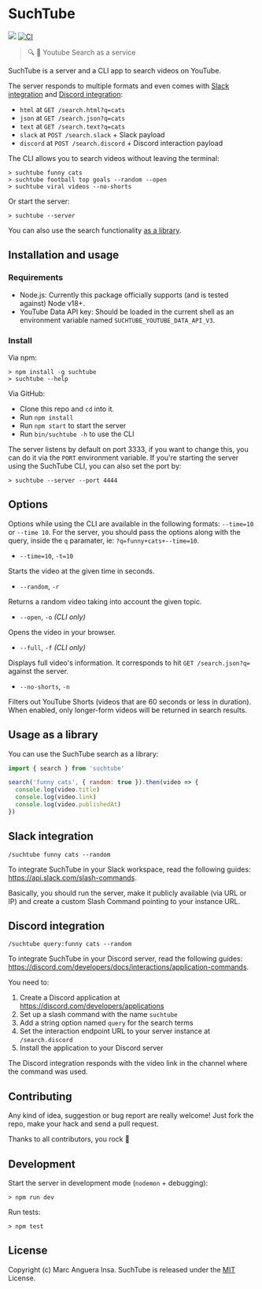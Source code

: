 # SuchTube

[![](https://img.shields.io/npm/v/suchtube.svg?style=flat-square)](https://www.npmjs.com/package/suchtube)
[![CI](https://img.shields.io/github/actions/workflow/status/markets/suchtube/ci.yml?branch=master&style=flat-square)](https://github.com/markets/suchtube/actions/workflows/ci.yml)

> 🔍 📼 Youtube Search as a service

SuchTube is a server and a CLI app to search videos on YouTube.

The server responds to multiple formats and even comes with [Slack integration](#slack-integration) and [Discord integration](#discord-integration):

- `html` at `GET /search.html?q=cats`
- `json` at `GET /search.json?q=cats`
- `text` at `GET /search.text?q=cats`
- `slack` at `POST /search.slack` + Slack payload
- `discord` at `POST /search.discord` + Discord interaction payload

The CLI allows you to search videos without leaving the terminal:

    > suchtube funny cats
    > suchtube football top goals --random --open
    > suchtube viral videos --no-shorts

Or start the server:

    > suchtube --server

You can also use the search functionality [as a library](#usage-as-a-library).

## Installation and usage

### Requirements

- Node.js: Currently this package officially supports (and is tested against) Node v18+.
- YouTube Data API key: Should be loaded in the current shell as an environment variable named `SUCHTUBE_YOUTUBE_DATA_API_V3`.

### Install

Via npm:

    > npm install -g suchtube
    > suchtube --help

Via GitHub:

- Clone this repo and `cd` into it.
- Run `npm install`
- Run `npm start` to start the server
- Run `bin/suchtube -h` to use the CLI

The server listens by default on port 3333, if you want to change this, you can do it via the `PORT` environment variable. If you're starting the server using the SuchTube CLI, you can also set the port by:

    > suchtube --server --port 4444

## Options

Options while using the CLI are available in the following formats: `--time=10` or `--time 10`. For the server, you should pass the options along with the query, inside the `q` paramater, ie: `?q=funny+cats+--time=10`.

- `--time=10`, `-t=10`

Starts the video at the given time in seconds.

- `--random`, `-r`

Returns a random video taking into account the given topic.

- `--open`, `-o` *(CLI only)*

Opens the video in your browser.

- `--full`, `-f` *(CLI only)*

Displays full video's information. It corresponds to hit `GET /search.json?q=` against the server.

- `--no-shorts`, `-n`

Filters out YouTube Shorts (videos that are 60 seconds or less in duration). When enabled, only longer-form videos will be returned in search results.

## Usage as a library

You can use the SuchTube search as a library:

```js
import { search } from 'suchtube'

search('funny cats', { random: true }).then(video => {
  console.log(video.title)
  console.log(video.link)
  console.log(video.publishedAt)
})
```

## Slack integration

`/suchtube funny cats --random`

To integrate SuchTube in your Slack workspace, read the following guides: https://api.slack.com/slash-commands.

Basically, you should run the server, make it publicly available (via URL or IP) and create a custom Slash Command pointing to your instance URL.

## Discord integration

`/suchtube query:funny cats --random`

To integrate SuchTube in your Discord server, read the following guides: https://discord.com/developers/docs/interactions/application-commands.

You need to:
1. Create a Discord application at https://discord.com/developers/applications
2. Set up a slash command with the name `suchtube`
3. Add a string option named `query` for the search terms
4. Set the interaction endpoint URL to your server instance at `/search.discord`
5. Install the application to your Discord server

The Discord integration responds with the video link in the channel where the command was used.

## Contributing

Any kind of idea, suggestion or bug report are really welcome! Just fork the repo, make your hack and send a pull request.

Thanks to all contributors, you rock :metal:

## Development

Start the server in development mode (`nodemon` + debugging):

    > npm run dev

Run tests:

    > npm test

## License

Copyright (c) Marc Anguera Insa. SuchTube is released under the [MIT](LICENSE) License.
